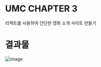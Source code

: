 # UMC CHAPTER 3
리액트를 사용하여 간단한 영화 소개 사이트 만들기 
# 결과물
![image](https://github.com/HwangJaemin49/UMC5_WEB_CHAPTER3/assets/97292379/13150efa-6e7d-4bdf-8fe2-8ff3151f7fac)
